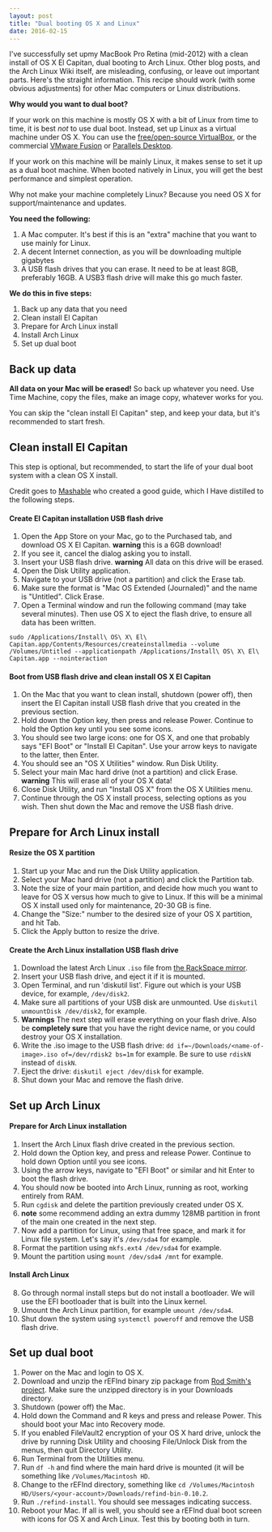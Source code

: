 ```yaml
---
layout: post
title: "Dual booting OS X and Linux"
date: 2016-02-15
---
```


I've successfully set upmy MacBook Pro Retina (mid-2012) with a clean install of OS X El Capitan, dual booting to Arch Linux.
Other blog posts, and the Arch Linux Wiki itself, are misleading, confusing, or leave out important parts.
Here's the straight information. This recipe should work (with some obvious adjustments) for other Mac computers or Linux distributions.

**Why would you want to dual boot?**

If your work on this machine is mostly OS X with a bit of Linux from time to time, it is best *not* to use dual boot.
Instead, set up Linux as a virtual machine under OS X. You can use the [free/open-source VirtualBox](http://virtualbox.org),
or the commercial [VMware Fusion](https://www.vmware.com/products/fusion) or [Parallels Desktop](http://www.parallels.com/products/desktop/).

If your work on this machine will be mainly Linux, it makes sense to set it up as a dual boot machine. 
When booted natively in Linux, you will get the best performance and simplest operation.

Why not make your machine completely Linux? Because you need OS X for support/maintenance and updates.

**You need the following:**

1. A Mac computer. It's best if this is an "extra" machine that you want to use mainly for Linux.
2. A decent Internet connection, as you will be downloading multiple gigabytes
3. A USB flash drives that you can erase. It need to be at least 8GB, preferably 16GB. A USB3 flash drive will make this go much faster.

**We do this in five steps:**

1. Back up any data that you need
1. Clean install El Capitan
2. Prepare for Arch Linux install
3. Install Arch Linux
4. Set up dual boot

## Back up data

**All data on your Mac will be erased!** So back up whatever you need. Use Time Machine, copy the files, make an image copy, whatever works for you.

You can skip the "clean install El Capitan" step, and keep your data, but it's recommended to start fresh.

## Clean install El Capitan

This step is optional, but recommended, to start the life of your dual boot system with a clean OS X install.

Credit goes to [Mashable](http://mashable.com/2015/10/01/clean-install-os-x-el-capitan) who created a good guide, which I Have distilled to the following steps.

#### Create El Capitan installation USB flash drive

1. Open the App Store on your Mac, go to the Purchased tab, and download OS X El Capitan. **warning** this is a 6GB download!
2. If you see it, cancel the dialog asking you to install.
3. Insert your USB flash drive. **warning** All data on this drive will be erased.
4. Open the Disk Utility application.
5. Navigate to your USB drive (not a partition) and click the Erase tab.
6. Make sure the format is "Mac OS Extended (Journaled)" and the name is "Untitled". Click Erase.
7. Open a Terminal window and run the following command (may take several minutes). Then use OS X to eject the flash drive, to ensure all data has been written. 

`sudo /Applications/Install\ OS\ X\ El\ Capitan.app/Contents/Resources/createinstallmedia --volume /Volumes/Untitled --applicationpath /Applications/Install\ OS\ X\ El\ Capitan.app --nointeraction`

#### Boot from USB flash drive and clean install OS X El Capitan

1. On the Mac that you want to clean install, shutdown (power off), then insert the El Capitan install USB flash drive that you created in the previous section.
2. Hold down the Option key, then press and release Power. Continue to hold the Option key until you see some icons.
3. You should see two large icons: one for OS X, and one that probably says "EFI Boot" or "Install El Capitan". Use your arrow keys to navigate to the latter, then Enter.
4. You should see an "OS X Utilities" window. Run Disk Utility.
5. Select your main Mac hard drive (not a partition) and click Erase. **warning** This will erase all of your OS X data!
6. Close Disk Utility, and run "Install OS X" from the OS X Utilities menu.
7. Continue through the OS X install process, selecting options as you wish. Then shut down the Mac and remove the USB flash drive.

## Prepare for Arch Linux install

#### Resize the OS X partition

1. Start up your Mac and run the Disk Utility application.
2. Select your Mac hard drive (not a partition) and click the Partition tab.
3. Note the size of your main partition, and decide how much you want to leave for OS X versus how much to give to Linux. If this will be a minimal OS X install used only for maintenance, 20-30 GB is fine.
4. Change the "Size:" number to the desired size of your OS X partition, and hit Tab. 
5. Click the Apply button to resize the drive.

#### Create the Arch Linux installation USB flash drive

1. Download the latest Arch Linux `.iso` file from [the RackSpace mirror](http://mirror.rackspace.com/archlinux/iso/latest/).
2. Insert your USB flash drive, and eject it if it is mounted.
3. Open Terminal, and run 'diskutil list'. Figure out which is your USB device, for example, `/dev/disk2`. 
4. Make sure all partitions of your USB disk are unmounted. Use `diskutil unmountDisk /dev/disk2`, for example.
5. **Warnings** The next step will erase everything on your flash drive. Also be **completely sure** that you have the right device name, or you could destroy your OS X installation.
6. Write the .iso image to the USB flash drive: `dd if=~/Downloads/<name-of-image>.iso of=/dev/rdisk2 bs=1m` for example. Be sure to use `rdiskN` instead of `diskN`.
7. Eject the drive: `diskutil eject /dev/disk` for example.
8. Shut down your Mac and remove the flash drive.

## Set up Arch Linux

#### Prepare for Arch Linux installation
 
1. Insert the Arch Linux flash drive created in the previous section.
1. Hold down the Option key, and press and release Power. Continue to hold down Option until you see icons.
2. Using the arrow keys, navigate to "EFI Boot" or similar and hit Enter to boot the flash drive.
3. You should now be booted into Arch Linux, running as root, working entirely from RAM. 
4. Run `cgdisk` and delete the partition previously created under OS X. 
5. **note** some recommend adding an extra dummy 128MB partition in front of the main one created in the next step.
5. Now add a partition for Linux, using that free space, and mark it for Linux file system. Let's say it's `/dev/sda4` for example.
6. Format the partition using `mkfs.ext4 /dev/sda4` for example.
7. Mount the partition using `mount /dev/sda4 /mnt` for example.

#### Install Arch Linux

8. Go through normal install steps but do not install a bootloader. We will use the EFI bootloader that is built into the Linux kernel.
9. Umount the Arch Linux partition, for example `umount /dev/sda4`.
10. Shut down the system using `systemctl poweroff` and remove the USB flash drive.

## Set up dual boot

1. Power on the Mac and login to OS X. 
2. Download and unzip the rEFInd binary zip package from [Rod Smith's project](http://www.rodsbooks.com/refind/getting.html). Make sure the unzipped directory is in your Downloads directory.
3. Shutdown (power off) the Mac.
4. Hold down the Command and R keys and press and release Power. This should boot your Mac into Recovery mode.
5. If you enabled FileVault2 encryption of your OS X hard drive, unlock the drive by running Disk Utility and choosing File/Unlock Disk from the menus, then quit Directory Utility.
6. Run Terminal from the Utilities menu. 
7. Run `df -h` and find where the main hard drive is mounted (it will be something like `/Volumes/Macintosh HD`.
8. Change to the rEFInd directory, something like `cd /Volumes/Macintosh HD/Users/<your-account>/Downloads/refind-bin-0.10.2`.
9. Run `./refind-install`. You should see messages indicating success.
10. Reboot your Mac. If all is well, you should see a rEFInd dual boot screen with icons for OS X and Arch Linux. Test this by booting both in turn.